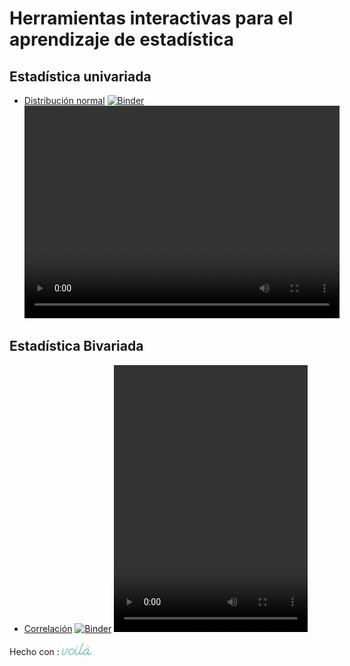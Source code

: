 # Herramientas interactivas para el aprendizaje de estadística

## Estadística univariada
* [Distribución normal](https://mybinder.org/v2/gh/Yagwar/stats_interact/master?urlpath=%2Fvoila%2Frender%2Fdist_normal.ipynb) [![Binder](https://mybinder.org/badge_logo.svg)](https://mybinder.org/v2/gh/Yagwar/stats_interact/master?urlpath=voila%2Frender%2Fdist_normal.ipynb)
<video src="https://github.com/Yagwar/stats_interact/blob/master/curva%20normal.mp4" width="504" height="340" controls preload></video>


## Estadística Bivariada
* [Correlación](https://mybinder.org/v2/gh/Yagwar/stats_interact/master?urlpath=%2Fvoila%2Frender%2Fcorrelaciones.ipynb) [![Binder](https://mybinder.org/badge_logo.svg)](https://mybinder.org/v2/gh/Yagwar/stats_interact/master?urlpath=voila%2Frender%2Fcorrelaciones.ipynb)
<video src="https://github.com/Yagwar/stats_interact/blob/master/regresion.mp4" width="310" height="427" controls preload></video>


Hecho con : <img src="https://github.com/voila-dashboards/voila/raw/master/docs/source/voila-logo.svg?sanitize=true" width="48">
